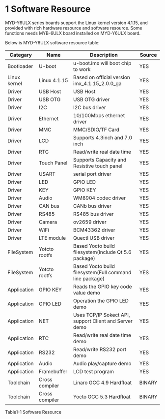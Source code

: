 # 1 Software Resource

MYD-Y6ULX series boards support the Linux kernel version 4.1.15, and provided with rich hardware resource and software resource. Some functions needs MYB-6ULX board installed on MYD-Y6ULX board.

Below is MYD-Y6ULX software resource table:

Categary | Name | Description | Source
---- | ---- | ---- | ----
Bootloader | U-boot | u-boot.imx will boot chip to work | YES
Linux kernel |	Linux 4.1.15 | Based on official version imx_4.1.15_2.0.0_ga | YES
Driver | USB Host | USB Host | YES
Driver | USB OTG | USB OTG driver | YES
Driver | I2C | I2C bus driver | YES
Driver | Ethernet | 10/100Mbps ethernet driver | YES
Driver | MMC | MMC/SDIO/TF Card | YES
Driver | LCD | Supports 4.3inch and 7.0 inch | YES
Driver | RTC | Read/write real date time | YES
Driver | Touch Panel | Supports Capacity and Resistive touch panel | YES
Driver | USART | serial port driver | YES
Driver | LED | GPIO LED | YES
Driver | KEY | GPIO KEY | YES
Driver | Audio | WM8904 codec driver | YES
Driver | CAN bus | CANb bus driver | YES
Driver | RS485 | RS485 bus driver | YES
Driver | Camera | ov2659 driver | YES
Driver | WiFi | BCM43362 driver | YES
Driver | LTE module | Quectl USB driver | YES
FileSystem | Yotcto rootfs | Based Yocto build filesystem(include Qt 5.6 package) | YES
FileSystem | Yotcto rootfs | Based Yocto build filesystem(Full command line package) | YES
Application | GPIO KEY | Reads the GPIO key code value demo  | YES
Application | GPIO LED | Operation the GPIO LED demo | YES
Application | NET | Uses TCP/IP Sokect API, support Client and Server demo | YES
Application | RTC | Read/write real date time demo | YES
Application | RS232 | Read/write RS232 port demo | YES
Application | Audio | Audio play/capture demo | YES
Application | Framebuffer | LCD test program | YES
Toolchain | Cross compiler | Linaro GCC 4.9 Hardfloat | BINARY
Toolchain | Cross compiler | Yocto GCC 5.3 Hardfloat | BINARY

Table1-1 Software Resource

